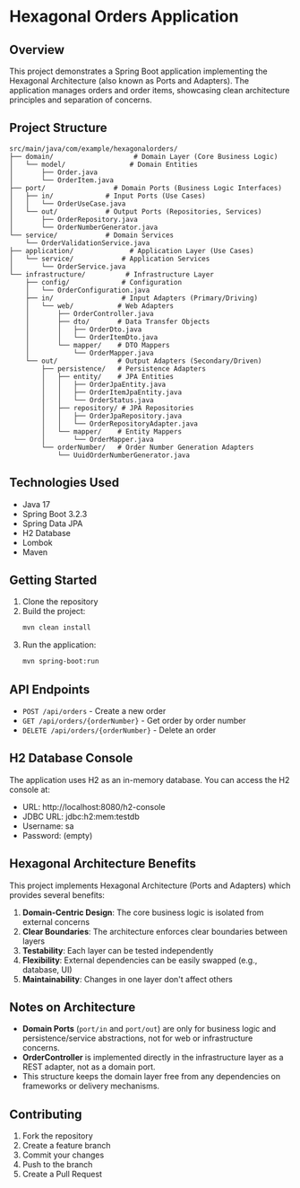 # Hexagonal Orders Application

## Overview
This project demonstrates a Spring Boot application implementing the Hexagonal Architecture (also known as Ports and Adapters). The application manages orders and order items, showcasing clean architecture principles and separation of concerns.

## Project Structure
```
src/main/java/com/example/hexagonalorders/
├── domain/                    # Domain Layer (Core Business Logic)
│   └── model/                # Domain Entities
│       ├── Order.java
│       └── OrderItem.java
├── port/                 # Domain Ports (Business Logic Interfaces)
│   ├── in/             # Input Ports (Use Cases)
│   │   └── OrderUseCase.java
│   └── out/            # Output Ports (Repositories, Services)
│       ├── OrderRepository.java
│       └── OrderNumberGenerator.java
└── service/            # Domain Services
    └── OrderValidationService.java
├── application/              # Application Layer (Use Cases)
│   └── service/            # Application Services
│       └── OrderService.java
└── infrastructure/          # Infrastructure Layer
    ├── config/             # Configuration
    │   └── OrderConfiguration.java
    ├── in/                 # Input Adapters (Primary/Driving)
    │   └── web/           # Web Adapters
    │       ├── OrderController.java
    │       ├── dto/       # Data Transfer Objects
    │       │   ├── OrderDto.java
    │       │   └── OrderItemDto.java
    │       └── mapper/    # DTO Mappers
    │           └── OrderMapper.java
    └── out/               # Output Adapters (Secondary/Driven)
        ├── persistence/   # Persistence Adapters
        │   ├── entity/    # JPA Entities
        │   │   ├── OrderJpaEntity.java
        │   │   ├── OrderItemJpaEntity.java
        │   │   └── OrderStatus.java
        │   ├── repository/ # JPA Repositories
        │   │   ├── OrderJpaRepository.java
        │   │   └── OrderRepositoryAdapter.java
        │   └── mapper/    # Entity Mappers
        │       └── OrderMapper.java
        └── orderNumber/   # Order Number Generation Adapters
            └── UuidOrderNumberGenerator.java
```

## Technologies Used
- Java 17
- Spring Boot 3.2.3
- Spring Data JPA
- H2 Database
- Lombok
- Maven

## Getting Started
1. Clone the repository
2. Build the project:
   ```bash
   mvn clean install
   ```
3. Run the application:
   ```bash
   mvn spring-boot:run
   ```

## API Endpoints
- `POST /api/orders` - Create a new order
- `GET /api/orders/{orderNumber}` - Get order by order number
- `DELETE /api/orders/{orderNumber}` - Delete an order

## H2 Database Console
The application uses H2 as an in-memory database. You can access the H2 console at:
- URL: http://localhost:8080/h2-console
- JDBC URL: jdbc:h2:mem:testdb
- Username: sa
- Password: (empty)

## Hexagonal Architecture Benefits
This project implements Hexagonal Architecture (Ports and Adapters) which provides several benefits:
1. **Domain-Centric Design**: The core business logic is isolated from external concerns
2. **Clear Boundaries**: The architecture enforces clear boundaries between layers
3. **Testability**: Each layer can be tested independently
4. **Flexibility**: External dependencies can be easily swapped (e.g., database, UI)
5. **Maintainability**: Changes in one layer don't affect others

## Notes on Architecture
- **Domain Ports** (`port/in` and `port/out`) are only for business logic and persistence/service abstractions, not for web or infrastructure concerns.
- **OrderController** is implemented directly in the infrastructure layer as a REST adapter, not as a domain port.
- This structure keeps the domain layer free from any dependencies on frameworks or delivery mechanisms.

## Contributing
1. Fork the repository
2. Create a feature branch
3. Commit your changes
4. Push to the branch
5. Create a Pull Request